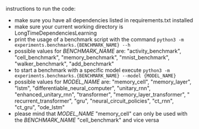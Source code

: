 instructions to run the code:

- make sure you have all dependencies listed in requirements.txt installed
- make sure your current working directory is LongTimeDependenciesLearning
- print the usage of a benchmark script with the command ``python3 -m experiments.benchmarks.{BENCHMARK_NAME} --h``
- possible values for *BENCHMARK_NAME* are: "activity_benchmark", "cell_benchmark", "memory_benchmark", "mnist_benchmark", "walker_benchmark", "add_benchmark"
- to start a benchmark with a specific model execute ``python3 -m experiments.benchmarks.{BENCHMARK_NAME} --model {MODEL_NAME}``
- possible values for *MODEL_NAME* are: "memory_cell", "memory_layer", "lstm", "differentiable_neural_computer", "unitary_rnn", "enhanced_unitary_rnn", "transformer", "memory_layer_transformer", "
  recurrent_transformer", "gru", "neural_circuit_policies", "ct_rnn", "ct_gru", "ode_lstm"
- please mind that *MODEL_NAME* "memory_cell" can only be used with the *BENCHMARK_NAME* "cell_benchmark" and vice versa
